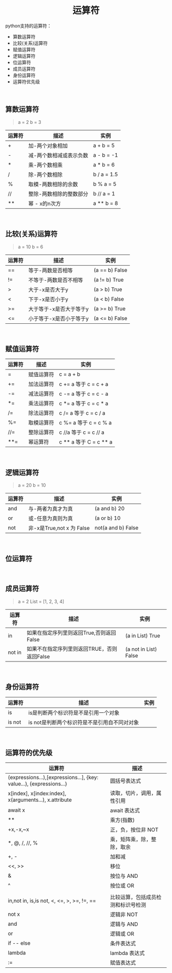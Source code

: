# <center> 运算符
python支持的运算符：
- 算数运算符
- 比较(关系)运算符
- 赋值运算符
- 逻辑运算符
- 位运算符
- 成员运算符
- 身份运算符
- 运算符优先级

<br>

## 算数运算符
> a = 2 b = 3

| 运算符 | 描述 | 实例 |
| --- | --- | --- |
| +  | 加-两个对象相加| a + b = 5  |
| - |减-两个数相减或表示负数  | a - b = -1 |
| * | 乘-两个数相乘 | a * b = 6 |
| / | 除-两个数相除 |b / a = 1.5  |
| % |取模-两数相除的余数  |b % a = 5  |
| // |整除-两数相除的整数部分 |b // a = 1  |
| ** | 幂 - x的n次方 | a ** b = 8 |

<br>

## 比较(关系)运算符
> a = 10 b = 6

| 运算符 | 描述| 实例 |
| --- | --- | --- |
| == | 等于-两数是否相等 | (a == b) False |
| != | 不等于-两数是否不相等 |(a != b) True  |
| > | 大于-x是否大于y | (a > b) True   |
| < |下于-x是否小于y  | (a < b) False|
| >= |大于等于-x是否大于等于y  |(a >= b) True |
| <= |小于等于-x是否小于等于y  |(a <= b) False |

<br>

## 赋值运算符

| 运算符 | 描述 | 实例 |
| --- | --- | --- |
| = |赋值运算符 | c = a + b  |
| += |加法运算符  |c += a 等于 c = c + a  |
| -= |减法运算符 |c -= a 等于 c = c - a |
| *= |乘法运算符 |c *= a 等于 c = c * a|
| /= |除法运算符  |c /= a 等于 c = c / a  |
| %= |取模运算符 |c %= a 等于 c = c % a  |
| //= |整除运算符 |c //a 等于 c = c // a  |
| **= |幂运算符 | c ** a 等于 C = c ** a |

<br>

## 逻辑运算符
> a = 20 b = 10

| 运算符| 描述 | 实例 |
| --- | --- | --- |
| and |与-两者为真才为真 | (a and b) 20  |
| or |或-任意为真则为真 | (a or b) 10|
| not |非-x是True,not x 为 False |  not(a and b) False |

<br>

## 位运算符


<br>

## 成员运算符
>a = 2 List = [1, 2, 3, 4]

| 运算符 | 描述 | 实例 |
| --- | --- | --- |
| in | 如果在指定序列里则返回True,否则返回False | (a in List) True  |
| not in |如果不在指定序列里则返回TRUE，否则返回False | (a not in List) False |

<br>

## 身份运算符


| 运算符 | 描述| 实例 |
| --- | --- | --- |
| is | is是判断两个标识符是不是引用一个对象 |  |
| is not | is not是判断两个标识符是不是引用自不同对对象 |  |

<br>

## 运算符的优先级


| 运算符 | 描述 |
| --- | --- |
| (expressions...),[expressions...], {key: value...}, {expressions...} | 圆括号表达式 |
|x[index], x[index:index], x(arguments...), x.attribute  | 读取，切片，调用，属性引用 |
|await x  | await 表达式 |
| ** |乘方(指数)  |
|+x,-x,~x  | 正，负，按位非 NOT |
| *, @, /, //, % |乘，矩阵乘，除，整除，取余 |
| +, - | 加和减 |
| <<, >> | 移位 |
| & | 按位与 AND |
| ^ | 按位或 OR |
| | | 按位或 OR |
| in,not in, is,is not, <, <=, >, >=, !=, == | 比较运算，包括成员检测和标识号检测 |
| not x | 逻辑非 NOT |
| and | 逻辑与 AND |
| or | 逻辑或 OR |
| if -- else | 条件表达式 |
| lambda | 	lambda 表达式 |
| := | 赋值表达式 |
 
 
 
 
